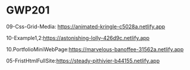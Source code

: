 # GWP201
09-Css-Grid-Media: https://animated-kringle-c5028a.netlify.app 


10-Example1,2:https://astonishing-lolly-426d9c.netlify.app


10.PortfolioMiniWebPage:https://marvelous-banoffee-31562a.netlify.app

05-FristHtmlFullSite:https://steady-pithivier-b44155.netlify.app


